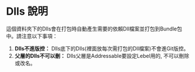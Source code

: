 # Dlls 說明

這個資料夾下的Dlls會在打包時自動產生需要的依賴Dll檔案並打包到Bundle包中。請注意以下事項：

1. **Dlls不進版控：** Dlls底下的Dlls(裡面放每次需打包的Dll檔案)不會進Git版控。
2. **父層的Dlls不可以刪：** Dlls父層是Addressable要設定Lebel用的, 不可以刪除或改名。
